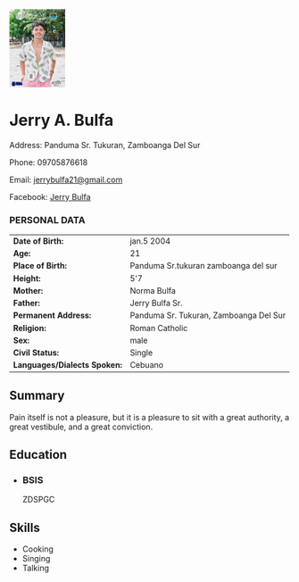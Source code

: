 <!DOCTYPE html>
<html lang="en">
<head>
    <meta charset="UTF-8">
    <meta name="viewport" content="width=device-width, initial-scale=1.0">
    <img src="Messenger_creation_BE65A45A-07E8-4751-A24B-36672DD65BF0.jpeg" alt="Me" width="100px" height="140" class="img">
        <h1>Jerry A. Bulfa</h1>
        <p>Address: Panduma Sr. Tukuran, Zamboanga Del Sur</p>
        <p>Phone: 09705876618</p>
        <p>Email: <a href="mailto:your@email.com">jerrybulfa21@gmail.com</a></p>
        <p>Facebook: <a href="https://www.facebook.com/in/yourfacebookprofile/">Jerry Bulfa</a></p>
    </header>
    <section class="Data">
        <div class="Data">
        <h3>PERSONAL DATA</h3>
        <table>
            <tr><td><strong>Date of Birth:</strong></td><td>jan.5 2004</td></tr>
            <tr><td><strong>Age:</strong></td><td>21</td></tr>
            <tr><td><strong>Place of Birth:</strong></td><td>Panduma Sr.tukuran zamboanga del sur</td></tr>
            <tr><td><strong>Height:</strong></td><td>5'7</td></tr>
            <tr><td><strong>Mother:</strong></td><td>Norma Bulfa</td></tr>
            <tr><td><strong>Father:</strong></td><td>Jerry Bulfa Sr.</td></tr>
            <tr><td><strong>Permanent Address:</strong></td><td>Panduma Sr. Tukuran, Zamboanga Del Sur</td></tr>
            <tr><td><strong>Religion:</strong></td><td>Roman Catholic</td></tr>
            <tr><td><strong>Sex:</strong></td><td>male</td></tr>
            <tr><td><strong>Civil Status:</strong></td><td>Single</td></tr>
            <tr><td><strong>Languages/Dialects Spoken:</strong></td><td>Cebuano</td></tr>
        </table>
    </div>
    </section>
    <section class="summary">
        <h2>Summary</h2>
        <p>Pain itself is not a pleasure, but it is a pleasure to sit with a great authority, a great vestibule, and a great conviction.</p>
    </section>
    
   <section class="education">
        <h2>Education</h2>
        <ul>
            <li>
                <h3>BSIS</h3>
                <p>ZDSPGC</p>
            </li>
        </ul>
    </section>
    <section class="skills">
        <h2>Skills</h2>
        <ul>
            <li>Cooking</li>
            <li>Singing</li>
            <li>Talking</li>
        </ul>
    </section>
</body>
</html>
